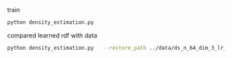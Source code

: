 
train
```bash
python density_estimation.py
```

compared learned rdf with data
```bash 
python density_estimation.py   --restore_path ../data/ds_n_64_dim_3_lr_0.001/
```
